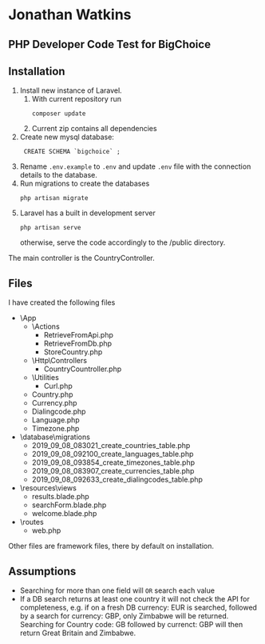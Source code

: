 # Jonathan Watkins
## PHP Developer Code Test for BigChoice

## Installation
1. Install new instance of Laravel.
    1. With current repository run 
        ````
        composer update
        ````  
    2. Current zip contains all dependencies
2. Create new mysql database:
   ````
    CREATE SCHEMA `bigchoice` ;
    `````
3. Rename `.env.example` to `.env` and update `.env` file with the connection details to the database.
4. Run migrations to create the databases
   ```
   php artisan migrate
   ```
5. Laravel has a built in development server
   ````
   php artisan serve
   ````
   otherwise, serve the code accordingly to the /public directory.

The main controller is the CountryController.

## Files
I have created the following files
- \App
  - \Actions
    - RetrieveFromApi.php
    - RetrieveFromDb.php
    - StoreCountry.php
  - \Http\Controllers
    - CountryCountroller.php
  - \Utilities
    - Curl.php
  - Country.php
  - Currency.php
  - Dialingcode.php
  - Language.php
  - Timezone.php
- \database\migrations
  - 2019_09_08_083021_create_countries_table.php
  - 2019_09_08_092100_create_languages_table.php
  - 2019_09_08_093854_create_timezones_table.php
  - 2019_09_08_083907_create_currencies_table.php
  - 2019_09_08_092633_create_dialingcodes_table.php
- \resources\views
  - results.blade.php
  - searchForm.blade.php
  - welcome.blade.php
- \routes
  - web.php

Other files are framework files, there by default on installation.

## Assumptions
- Searching for more than one field will `OR` search each value
- If a DB search returns at least one country it will not check the API for completeness, e.g. if on a fresh DB currency: EUR is searched, followed by a search for currency: GBP, only Zimbabwe will be returned. Searching for Country code: GB followed by currenct: GBP will then return Great Britain and Zimbabwe.